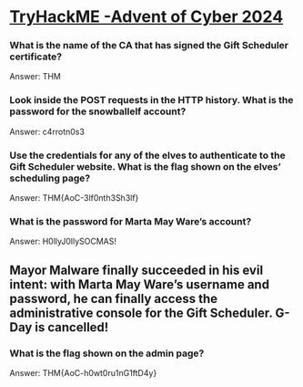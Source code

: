 # [TryHackME -Advent of Cyber 2024](https://tryhackme.com/r/room/adventofcyber2024)

### What is the name of the CA that has signed the Gift Scheduler certificate?
Answer: THM

### Look inside the POST requests in the HTTP history. What is the password for the snowballelf account?
Answer: c4rrotn0s3

### Use the credentials for any of the elves to authenticate to the Gift Scheduler website. What is the flag shown on the elves’ scheduling page?
Answer: THM{AoC-3lf0nth3Sh3lf}

### What is the password for Marta May Ware’s account?
Answer: H0llyJ0llySOCMAS!

## Mayor Malware finally succeeded in his evil intent: with Marta May Ware’s username and password, he can finally access the administrative console for the Gift Scheduler. G-Day is cancelled!
### What is the flag shown on the admin page?
Answer: THM{AoC-h0wt0ru1nG1ftD4y}
